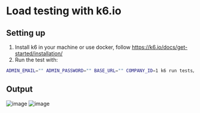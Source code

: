 # Load testing with k6.io

## Setting up

1. Install k6 in your machine or use docker, follow https://k6.io/docs/get-started/installation/
3. Run the test with:

```sh
ADMIN_EMAIL="" ADMIN_PASSWORD="" BASE_URL="" COMPANY_ID=1 k6 run tests/1-load-test.js
```

## Output
![image](https://github.com/przbadu/k6-load-testing/assets/4189129/53ceaab9-53d0-4e5b-9572-4eed27ccffc9)
![image](https://github.com/przbadu/k6-load-testing/assets/4189129/eba54995-7215-4f83-87cb-eff9b3d7c71f)
